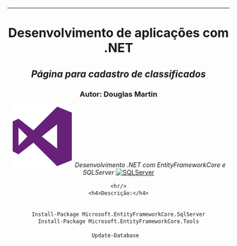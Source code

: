 <hr/>
<div align="center">
    <h1>Desenvolvimento de aplicações com .NET</h1>
    <h2><i>Página para cadastro de classificados</i></h2>
    <h3>Autor: Douglas Martin</h3>
    <a href="https://visualstudio.microsoft.com/" target="_blank"><img src="https://raw.githubusercontent.com/devicons/devicon/9f4f5cdb393299a81125eb5127929ea7bfe42889/icons/visualstudio/visualstudio-plain.svg" alt="Visual Studio" height="140" width="140"/></a>
    <i>Desenvolvimento .NET com EntityFrameworkCore e SQLServer</i>
    <a href="https://www.microsoft.com/en-us/sql-server" target="_blank"> <img src="https://www.svgrepo.com/show/303229/microsoft-sql-server-logo.svg" alt="SQLServer" width="140" height="140"/> </a> 
    
    <hr/>
    <h4>Descrição:</h4>
    
  
    Install-Package Microsoft.EntityFrameworkCore.SqlServer
    Install-Package Microsoft.EntityFrameworkCore.Tools
    
    Update-Database  
    
</div>
